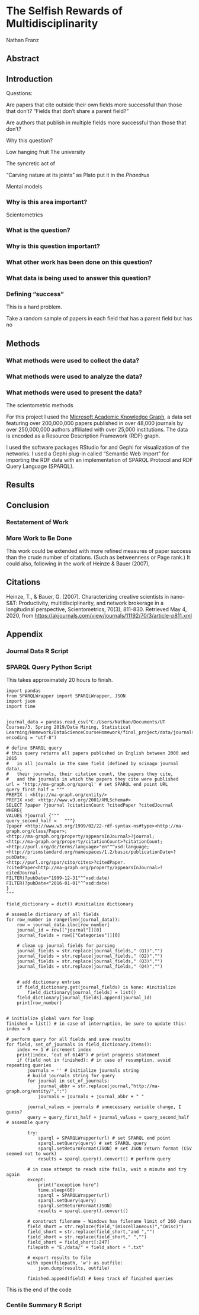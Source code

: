 The Selfish Rewards of Multidisciplinarity
================
Nathan Franz

## Abstract

## Introduction

Questions:

Are papers that cite outside their own fields more successful than those
that don’t? “Fields that don’t share a parent field?”

Are authors that publish in multiple fields more successful than those
that don’t?

Why this question?

Low hanging fruit The university

The syncretic act of

“Carving nature at its joints” as Plato put it in the *Phaedrus*

Mental models

### Why is this area important?

Scientometrics

### What is the question?

### Why is this question important?

### What other work has been done on this question?

### What data is being used to answer this question?

### Defining “success”

This is a hard problem.

Take a random sample of papers in each field that has a parent field but
has no

## Methods

### What methods were used to collect the data?

### What methods were used to analyze the data?

### What methods were used to present the data?

The scientometric methods

For this project I used the [Microsoft Academic Knowledge
Graph](http://ma-graph.org/), a data set featuring over 200,000,000
papers published in over 48,000 journals by over 250,000,000 authors
affiliated with over 25,000 institutions. The data is encoded as a
Resource Description Framework (RDF) graph.

I used the software packages RStudio for and Gephi for visualization of
the networks. I used a Gephi plug-in called “Semantic Web Import” for
importing the RDF data with an implementation of SPARQL Protocol and RDF
Query Language (SPARQL).

## Results

### 

## Conclusion

### Restatement of Work

### More Work to Be Done

This work could be extended with more refined measures of paper success
than the crude number of citations. (Such as betweenness or Page rank.)
It could also, following in the work of Heinze & Bauer (2007),

## Citations

Heinze, T., & Bauer, G. (2007). Characterizing creative scientists in
nano-S\&T: Productivity, multidisciplinarity, and network brokerage in a
longitudinal perspective, Scientometrics, 70(3), 811-830. Retrieved May
4, 2020, from
<https://akjournals.com/view/journals/11192/70/3/article-p811.xml>

## Appendix

### Journal Data R Script

### SPARQL Query Python Script

This takes approximately 20 hours to finish.

    import pandas
    from SPARQLWrapper import SPARQLWrapper, JSON
    import json
    import time
    
    
    journal_data = pandas.read_csv("C:/Users/Nathan/Documents/UT Courses/3. Spring 2019/Data Mining, Statistical Learning/Homework/DataScienceCourseHomework/final_project/data/journals_merged.csv", encoding = "utf-8")
    
    # define SPARQL query
    # this query returns all papers published in English between 2000 and 2015 
    #   in all journals in the same field (defined by scimago journal data), 
    #   their journals, their citation count, the papers they cite, 
    #   and the journals in which the papers they cite were published
    url = 'http://ma-graph.org/sparql' # set SPARQL end point URL
    query_first_half = """
    PREFIX : <http://ma-graph.org/entity/>
    PREFIX xsd: <http://www.w3.org/2001/XMLSchema#>
    SELECT ?paper ?journal ?citationCount ?citedPaper ?citedJournal
    WHERE{ 
    VALUES ?journal {"""
    query_second_half =   """}
    ?paper <http://www.w3.org/1999/02/22-rdf-syntax-ns#type><http://ma-graph.org/class/Paper>;
    <http://ma-graph.org/property/appearsInJournal>?journal;
    <http://ma-graph.org/property/citationCount>?citationCount;
    <http://purl.org/dc/terms/language>"en"^^xsd:language;
    <http://prismstandard.org/namespaces/1.2/basic/publicationDate>?pubDate;
    <http://purl.org/spar/cito/cites>?citedPaper.
    ?citedPaper<http://ma-graph.org/property/appearsInJournal>?citedJournal.
    FILTER(?pubDate>"1999-12-31"^^xsd:date)
    FILTER(?pubDate<"2016-01-01"^^xsd:date)
    }
    """
    
    field_dictionary = dict() #initialize dictionary
    
    # assemble dictionary of all fields
    for row_number in range(len(journal_data)):
        row = journal_data.iloc[row_number]
        journal_id = row[["journal"]][0]
        journal_fields = row[["Categories"]][0]
        
        # clean up journal fields for parsing
        journal_fields = str.replace(journal_fields," (Q1)","")
        journal_fields = str.replace(journal_fields," (Q2)","")
        journal_fields = str.replace(journal_fields," (Q3)","")
        journal_fields = str.replace(journal_fields," (Q4)","")
        
    
        # add dictionary entries
        if field_dictionary.get(journal_fields) is None: #initialize
            field_dictionary[journal_fields] = list()
        field_dictionary[journal_fields].append(journal_id)
        print(row_number)
    
    
    # initialize global vars for loop 
    finished = list() # in case of interruption, be sure to update this!
    index = 0
    
    # perform query for all fields and save results
    for field, set_of_journals in field_dictionary.items():
        index += 1 # increment index
        print(index, "out of 6140") # print progress statement
        if (field not in finished): # in case of resumption, avoid repeating queries
            journals = '' # initialize journals string
            # build journals string for query
            for journal in set_of_journals: 
                journal_abbr = str.replace(journal,"http://ma-graph.org/entity/",":")
                journals = journals + journal_abbr + " "
            
            journal_values = journals # unnecessary variable change, I guess?
            query = query_first_half + journal_values + query_second_half # assemble query
            
            try:
                sparql = SPARQLWrapper(url) # set SPARQL end point
                sparql.setQuery(query) # set SPARQL query
                sparql.setReturnFormat(JSON) # set JSON return format (CSV seemed not to work)
                results = sparql.query().convert() # perform query
           
            # in case attempt to reach site fails, wait a minute and try again
            except: 
                print("exception here")
                time.sleep(60)
                sparql = SPARQLWrapper(url)
                sparql.setQuery(query)
                sparql.setReturnFormat(JSON)
                results = sparql.query().convert()
            
            # construct filename - Windows has filename limit of 260 chars
            field_short = str.replace(field,"(miscellaneous)","(misc)")
            field_short = str.replace(field_short,"and ","")
            field_short = str.replace(field_short," ","")
            field_short = field_short[:247]  
            filepath = "E:/data/" + field_short + ".txt"
            
            # export results to file
            with open(filepath, 'w') as outfile:
                json.dump(results, outfile)
    
            finished.append(field) # keep track of finished queries

This is the end of the code

### Centile Summary R Script
